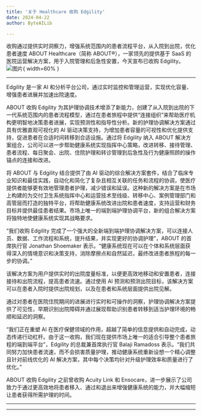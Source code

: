 ```yaml
---
title: '关于 Healthcare 收购 Edgility'
date: 2024-04-22
author: ByteAILib

---
```


收购通过提供实时洞察力，增强系统范围内的患者流程平台，从入院到出院，优化患者速度
ABOUT Healthcare（简称 ABOUT®），一家领先的提供基于 SaaS 的医院运营解决方案，用于入院管理和后急性安置，今天宣布已收购 Edgility。![图片](https://ai-techpark.com/wp-content/uploads/2024/04/ABOUT-Healthcare-960x540.jpg){ width=60% }

---
Edgility 是一家 AI 和分析平台公司，通过实时监控和管理运营，实现优化容量、增强患者进展并加速出院速度。

ABOUT 收购 Edgility 为其护理协调技术增添了新能力，创建了从入院到出院的下一代系统范围内的患者流程模型，通过在患者旅程中提供“连接组织”来帮助医疗机构更明智地决策患者进展，实现预测性和指导性分析。新的护理协调解决方案通过具有优雅直观可视化的 AI 驱动决策支持，为增加患者容量的可视性和优化提供支持，促进患者在合适时间转移到合适设施。通过将 Edgility 纳入 ABOUT 解决方案组合，公司可以进一步帮助健康系统实现指挥中心策略，改进转移、接待管理、患者流程、每日聚会、出院、住院护理和转诊管理到后急性及行为健康照顾的操作锚点的连接和改进。

将 ABOUT 与 Edgility 结合提供了由 AI 驱动的综合解决方案套件，结合了临床专业知识和最佳实践，自动化和简化了复杂且相互关联的任务和流程的协调，使医疗提供者能够更有效地管理患者护理，减少错误和延误。这种新的解决方案是在市场上构建的为交付卫生系统指挥中心和运营技术至线级、转移中心、案例管理部门和高管层而打造的独特平台，将帮助健康系统改进出院和患者速度，支持运营和财务目标并提供最佳患者结果。市场上唯一的端到端护理协调平台，新的组合解决方案将独特地使健康系统实现其战略要求。

“我们收购 Edgility 完成了一个强大的全新端到端护理协调解决方案，可以连接人员、数据、工作流程和系统，提升结果，并实现更好的协调护理”，ABOUT 的首席执行官 Jonathan Shoemaker 表示。“健康系统现在可以在个体和系统层面获得深入的情境意识和决策支持，消除摩擦点和自然延迟，最终改进患者旅程的每一步的协调。”

该解决方案为用户提供实时的出院度量标准，以便更高效地移动和安置患者，连接接待和出院流程，提高患者流速。通过使用 AI 预测和预测出院目标，该解决方案可以在患者入院时提供出院规划，以及在患者和系统层面提供出院见解。

通过对患者在医院住院期间的进展进行实时和可操作的洞察，护理协调解决方案提供了可见性，早期识别出院障碍并通过展现帮助识别患者转移到适当护理环境的畅顺和延迟的洞察。

“我们正在重塑 AI 在医疗保健领域的作用，超越了简单的信息提供和自动完成，动态传递行动杠杆。由于这一收购，我们现在提供市场上唯一的适合引导整个患者旅程的端到端平台”，Edgility 的总裁兼首席执行官 Balaji Ramadoss 表示。“我们共同努力加快患者流速，而不会损害质量护理，推动健康系统重新设想一个精心调整且针对前线优化的 AI 解决方案，其中每个决策均针对升级护理效率和质量进行了优化。”

ABOUT 收购 Edgility 之前曾收购 Acuity Link 和 Ensocare，进一步展示了公司致力于通过更高效地将患者移入、通过和退出来增强健康系统的能力，并大幅缩短让患者获得所需护理的时间。


---
---
